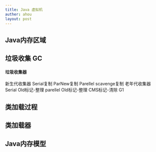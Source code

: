 ```yaml
---
title: Java 虚拟机
auther: ahou
layout: post
---
```


## Java内存区域

## 垃圾收集 GC

#### 垃圾收集器
新生代收集器 Serial复制  ParNew复制  Parellel scavenge复制
老年代收集器 Serial Old标记-整理  parellel Old标记-整理 CMS标记-清除
G1

## 类加载过程

## 类加载器

## Java内存模型
